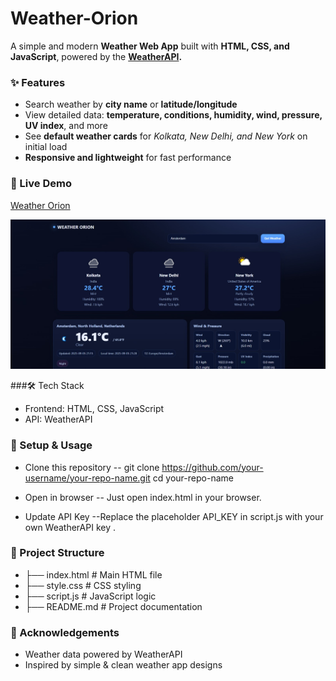 # Weather-Orion

A simple and modern **Weather Web App** built with **HTML, CSS, and JavaScript**, powered by the **[WeatherAPI](https://www.weatherapi.com/).**

### ✨ Features
- Search weather by **city name** or **latitude/longitude**
- View detailed data: **temperature, conditions, humidity, wind, pressure, UV index**, and more
- See **default weather cards** for *Kolkata, New Delhi, and New York* on initial load
- **Responsive and lightweight** for fast performance


### 🚀 Live Demo
[Weather Orion](https://parthajit3080.github.io/Weather-Orion/)

[![Weather App Screenshot](Image1.jpg)](https://parthajit3080.github.io/Weather-Orion/)

###🛠️ Tech Stack

- Frontend: HTML, CSS, JavaScript
- API: WeatherAPI

### 🔧 Setup & Usage

- Clone this repository
-- git clone https://github.com/your-username/your-repo-name.git
cd your-repo-name


- Open in browser
-- Just open index.html in your browser.

- Update API Key
--Replace the placeholder API_KEY in script.js with your own WeatherAPI key
.

### 📂 Project Structure
- ├── index.html       # Main HTML file
- ├── style.css        # CSS styling
- ├── script.js        # JavaScript logic
- ├── README.md        # Project documentation

### 🙌 Acknowledgements

- Weather data powered by WeatherAPI
- Inspired by simple & clean weather app designs
